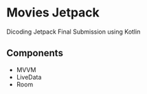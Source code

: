 # Movies Jetpack
Dicoding Jetpack Final Submission using Kotlin

## Components
- MVVM
- LiveData
- Room
